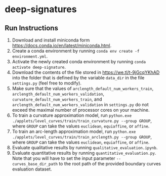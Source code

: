 # deep-signatures

## Run Instructions

1. Download and install miniconda form https://docs.conda.io/en/latest/miniconda.html.
2. Create a conda environment by running `conda env create -f environment.yml`.
3. Activate the newly created conda environment by running `conda activate deep-signature`.
4. Download the contents of the file stored in https://we.tl/t-9jGcqYKhAD into the folder that is defined by the variable `data_dir` in the file `settings.py` (feel free to modify).
5. Make sure that the values of `arclength_default_num_workers_train`, `arclength_default_num_workers_validation`, `curvature_default_num_workers_train`, and `arclength_default_num_workers_validation` in `settings.py` do not exceed the maximal number of processor cores on your machine.
6. To train a curvature approximation model, run `python.exe ./applets/level_curves/train/train_curvature.py --group GROUP`, where `GROUP` can take the values `euclidean`, `equiaffine`, or `affine`.
7. To train an arc-length approximation model, run `python.exe ./applets/level_curves/train/train_arclength.py --group GROUP`, where `GROUP` can take the values `euclidean`, `equiaffine`, or `affine`.
8. Evaluate qualitative results by running `qualitative_evaluation.ipynb`.
8. Evaluate quantitative results by running `quantitative_evaluation.py`. Note that you will have to set the input parameter `--curves_base_dir_path` to the root path of the provided boundary curves evaluation dataset.